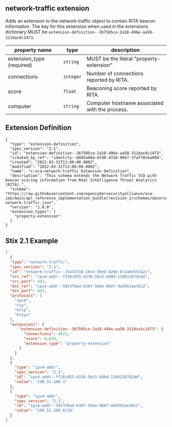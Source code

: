 ## network-traffic extension

Adds an extension to the network-traffic object to contain RITA beacon information. The key for this extension when used in the extensions dictionary MUST be `extension-definition--3b7505ce-2a18-496e-aa58-311dac6c1473`.

| property name | type | description |
| -- | -- | -- |
| extension_type (required) | `string` | MUST be the literal "property-extension"
| connections | `integer` | Number of connections reported by RITA.
| score | `float` | Beaconing score reported by RITA.
| computer | `string` | Computer hostname associated with the process.

## Extension Definition

```
{
  "type": "extension-definition",
  "spec_version": "2.1",
  "id": "extension-definition--3b7505ce-2a18-496e-aa58-311dac6c1473",
  "created_by_ref": "identity--b085a68a-bf48-4316-9667-37af78cba894",
  "created": "2022-03-31T13:00:00.000Z",
  "modified": "2022-03-31T13:00:00.000Z",
  "name": "x-oca-network-traffic Extension Definition",
  "description": "This schema extends the Network Traffic SCO with beacon scoring information from Real Intelligence Threat Analytics (RITA).",
  "schema": "https://raw.githubusercontent.com/opencybersecurityalliance/oca-iob/main/apl_reference_implementation_bundle/revision_2/schemas/observables/extended-network-traffic.json",
  "version": "1.0.0",
  "extension_types": [
    "property-extension"
  ]
}
```

## Stix 2.1 Example

```json
[
  {
  "type": "network-traffic",
  "spec_version": "2.1",
  "id": "network-traffic--15a157a8-26e3-56e0-820b-0c2a8e553a2c",
  "src_ref": "ipv4-addr--ff26c055-6336-5bc5-b89d-13d6226742dd",
  "src_port": 443,
  "dst_ref": "ipv4-addr--5853f6a4-638f-5b4e-9b0f-ded361ae3812",
  "dst_port": 443,
  "protocols": [
    "ipv4",
    "tcp",
    "http",
    "https"
  ],
  "extensions": {
      "extension-definition--3b7505ce-2a18-496e-aa58-311dac6c1473": {
        "connections": 4022,
        "score": 0.834,
        "extension_type": "property-extension"
      }
    }
  },
  {
    "type": "ipv4-addr",  
    "spec_version": "2.1",  
    "id": "ipv4-addr--ff26c055-6336-5bc5-b89d-13d6226742dd",
    "value": "198.51.100.3"  
  },
  {
    "type": "ipv4-addr",  
    "spec_version": "2.1",  
    "id": "ipv4-addr--5853f6a4-638f-5b4e-9b0f-ded361ae3812",  
    "value": "198.51.100.0/24"  
  }
]
```
